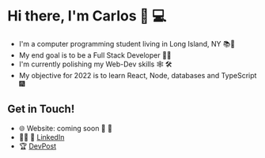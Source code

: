 <!--
**CDDR1/CDDR1** is a ✨ _special_ ✨ repository because its `README.md` (this file) appears on your GitHub profile.

Here are some ideas to get you started:

- 🔭 I’m currently working on ... 
- 🌱 I’m currently learning ... 
- 👯 I’m looking to collaborate on ...
- 🤔 I’m looking for help with ...
- 💬 Ask me about ...
- 📫 How to reach me: ...
- ⚡ Fun fact: ...
-->


# Hi there, I'm Carlos 👋 💻

- I'm a computer programming student living in Long Island, NY 📚🗽
- My end goal is to be a Full Stack Developer 👨‍💻 
- I'm currently polishing my Web-Dev skills 🕸️ 🛠️ 
- My objective for 2022 is to learn React, Node, databases and TypeScript 🎆

## Get in Touch!

- 🌐 Website: coming soon 👀 🚧
- 👨‍💼 💼 [LinkedIn](https://www.linkedin.com/in/carlos-duque-77488b1b8/)
- 🏆 [DevPost](https://devpost.com/CDDR1?ref_content=user-portfolio&ref_feature=portfolio&ref_medium=global-nav)
